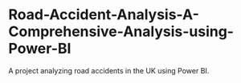 # Road-Accident-Analysis-A-Comprehensive-Analysis-using-Power-BI
A project analyzing road accidents in the UK using Power BI.
